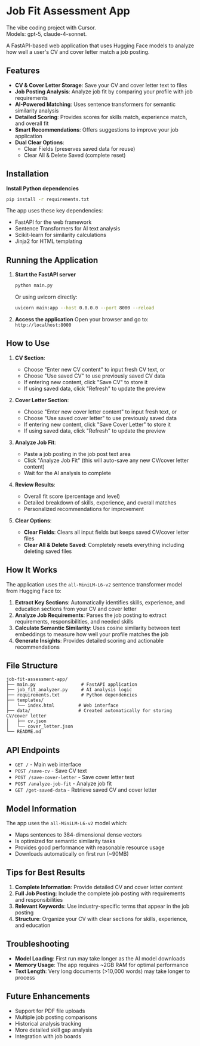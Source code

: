 # Job Fit Assessment App
The vibe coding project with Cursor.  
Models: gpt-5, claude-4-sonnet.  

A FastAPI-based web application that uses Hugging Face models to analyze how well a user's CV and cover letter match a job posting.

## Features

- **CV & Cover Letter Storage**: Save your CV and cover letter text to files
- **Job Posting Analysis**: Analyze job fit by comparing your profile with job requirements
- **AI-Powered Matching**: Uses sentence transformers for semantic similarity analysis
- **Detailed Scoring**: Provides scores for skills match, experience match, and overall fit
- **Smart Recommendations**: Offers suggestions to improve your job application
- **Dual Clear Options**: 
  - Clear Fields (preserves saved data for reuse)
  - Clear All & Delete Saved (complete reset)

## Installation

**Install Python dependencies**
   ```bash
   pip install -r requirements.txt
   ```

   The app uses these key dependencies:
   - FastAPI for the web framework
   - Sentence Transformers for AI text analysis
   - Scikit-learn for similarity calculations
   - Jinja2 for HTML templating

## Running the Application

1. **Start the FastAPI server**
   ```bash
   python main.py
   ```
   
   Or using uvicorn directly:
   ```bash
   uvicorn main:app --host 0.0.0.0 --port 8000 --reload
   ```

2. **Access the application**
   Open your browser and go to: `http://localhost:8000`

## How to Use

1. **CV Section**:
   - Choose "Enter new CV content" to input fresh CV text, or
   - Choose "Use saved CV" to use previously saved CV data
   - If entering new content, click "Save CV" to store it
   - If using saved data, click "Refresh" to update the preview

2. **Cover Letter Section**:
   - Choose "Enter new cover letter content" to input fresh text, or  
   - Choose "Use saved cover letter" to use previously saved data
   - If entering new content, click "Save Cover Letter" to store it
   - If using saved data, click "Refresh" to update the preview

3. **Analyze Job Fit**: 
   - Paste a job posting in the job post text area
   - Click "Analyze Job Fit" (this will auto-save any new CV/cover letter content)
   - Wait for the AI analysis to complete

4. **Review Results**:
   - Overall fit score (percentage and level)
   - Detailed breakdown of skills, experience, and overall matches
   - Personalized recommendations for improvement

5. **Clear Options**:
   - **Clear Fields**: Clears all input fields but keeps saved CV/cover letter files
   - **Clear All & Delete Saved**: Completely resets everything including deleting saved files

## How It Works

The application uses the `all-MiniLM-L6-v2` sentence transformer model from Hugging Face to:

1. **Extract Key Sections**: Automatically identifies skills, experience, and education sections from your CV and cover letter
2. **Analyze Job Requirements**: Parses the job posting to extract requirements, responsibilities, and needed skills
3. **Calculate Semantic Similarity**: Uses cosine similarity between text embeddings to measure how well your profile matches the job
4. **Generate Insights**: Provides detailed scoring and actionable recommendations

## File Structure

```
job-fit-assessment-app/
├── main.py                 # FastAPI application
├── job_fit_analyzer.py     # AI analysis logic
├── requirements.txt        # Python dependencies
├── templates/
│   └── index.html         # Web interface
├── data/                  # Created automatically for storing CV/cover letter
│   ├── cv.json
│   └── cover_letter.json
└── README.md
```

## API Endpoints

- `GET /` - Main web interface
- `POST /save-cv` - Save CV text
- `POST /save-cover-letter` - Save cover letter text
- `POST /analyze-job-fit` - Analyze job fit
- `GET /get-saved-data` - Retrieve saved CV and cover letter

## Model Information

The app uses the `all-MiniLM-L6-v2` model which:
- Maps sentences to 384-dimensional dense vectors
- Is optimized for semantic similarity tasks
- Provides good performance with reasonable resource usage
- Downloads automatically on first run (~90MB)

## Tips for Best Results

1. **Complete Information**: Provide detailed CV and cover letter content
2. **Full Job Posting**: Include the complete job posting with requirements and responsibilities
3. **Relevant Keywords**: Use industry-specific terms that appear in the job posting
4. **Structure**: Organize your CV with clear sections for skills, experience, and education

## Troubleshooting

- **Model Loading**: First run may take longer as the AI model downloads
- **Memory Usage**: The app requires ~2GB RAM for optimal performance
- **Text Length**: Very long documents (>10,000 words) may take longer to process

## Future Enhancements

- Support for PDF file uploads
- Multiple job posting comparisons
- Historical analysis tracking
- More detailed skill gap analysis
- Integration with job boards